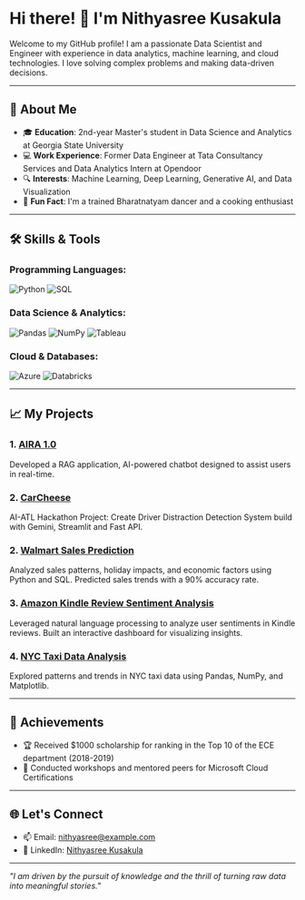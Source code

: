 # Hi there! 👋 I'm Nithyasree Kusakula

Welcome to my GitHub profile! I am a passionate Data Scientist and Engineer with experience in data analytics, machine learning, and cloud technologies. I love solving complex problems and making data-driven decisions.

---

## 🚀 About Me

- 🎓 **Education**: 2nd-year Master's student in Data Science and Analytics at Georgia State University
- 💻 **Work Experience**: Former Data Engineer at Tata Consultancy Services and Data Analytics Intern at Opendoor
- 🔍 **Interests**: Machine Learning, Deep Learning, Generative AI, and Data Visualization
- 🌟 **Fun Fact**: I'm a trained Bharatnatyam dancer and a cooking enthusiast

---

## 🛠️ Skills & Tools

### Programming Languages:
![Python](https://img.shields.io/badge/Python-3776AB?style=for-the-badge&logo=python&logoColor=white)
![SQL](https://img.shields.io/badge/SQL-005C84?style=for-the-badge&logo=amazon-dynamodb&logoColor=white)

### Data Science & Analytics:
![Pandas](https://img.shields.io/badge/Pandas-150458?style=for-the-badge&logo=pandas&logoColor=white)
![NumPy](https://img.shields.io/badge/NumPy-013243?style=for-the-badge&logo=numpy&logoColor=white)
![Tableau](https://img.shields.io/badge/Tableau-E97627?style=for-the-badge&logo=tableau&logoColor=white)

### Cloud & Databases:
![Azure](https://img.shields.io/badge/Microsoft_Azure-0078D4?style=for-the-badge&logo=microsoft-azure&logoColor=white)
![Databricks](https://img.shields.io/badge/Databricks-FF3621?style=for-the-badge&logo=databricks&logoColor=white)

---

## 📈 My Projects

### 1. [AIRA 1.0](https://github.com/Nithya-15/GenAI_projects/tree/main/AIRA%201.0)
Developed a RAG application, AI-powered chatbot designed to assist users in real-time.

### 2. [CarCheese](https://github.com/KNQuoc/CarCheese)
AI-ATL Hackathon Project: Create Driver Distraction Detection System build with Gemini, Streamlit and Fast API.

### 2. [Walmart Sales Prediction](https://github.com/Nithya-15/Machine-Learning-Projects/tree/main/Walmart%20Sales%20Prediction)
Analyzed sales patterns, holiday impacts, and economic factors using Python and SQL. Predicted sales trends with a 90% accuracy rate.

### 3. [Amazon Kindle Review Sentiment Analysis](https://github.com/Nithya-15/Natural_Language_Processing-Projects/tree/main/Amazon%20Kindle%20review%20Sentiment%20Analysis)
Leveraged natural language processing to analyze user sentiments in Kindle reviews. Built an interactive dashboard for visualizing insights.

### 4. [NYC Taxi Data Analysis](https://github.com/Nithyasree/NYC-Taxi-Data-Analysis)
Explored patterns and trends in NYC taxi data using Pandas, NumPy, and Matplotlib.

---

## 🌟 Achievements

- 🏆 Received $1000 scholarship for ranking in the Top 10 of the ECE department (2018-2019)
- 🎯 Conducted workshops and mentored peers for Microsoft Cloud Certifications

---

## 🌐 Let's Connect

- 📫 Email: [nithyasree@example.com](mailto:nithyasree1506@gmail.com)
- 💼 LinkedIn: [Nithyasree Kusakula](https://www.linkedin.com/in/nithyasree-kusakula-5b3a7a161/)




---

*"I am driven by the pursuit of knowledge and the thrill of turning raw data into meaningful stories."*

